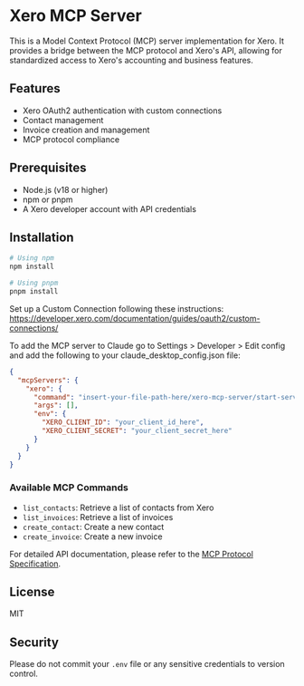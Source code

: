 # Xero MCP Server

This is a Model Context Protocol (MCP) server implementation for Xero. It provides a bridge between the MCP protocol and Xero's API, allowing for standardized access to Xero's accounting and business features.

## Features

- Xero OAuth2 authentication with custom connections
- Contact management
- Invoice creation and management
- MCP protocol compliance

## Prerequisites

- Node.js (v18 or higher)
- npm or pnpm
- A Xero developer account with API credentials

## Installation

```bash
# Using npm
npm install

# Using pnpm
pnpm install
```

Set up a Custom Connection following these instructions: https://developer.xero.com/documentation/guides/oauth2/custom-connections/

To add the MCP server to Claude go to Settings > Developer > Edit config and add the following to your claude_desktop_config.json file:

```json
{
  "mcpServers": {
    "xero": {
      "command": "insert-your-file-path-here/xero-mcp-server/start-server.sh",
      "args": [],
      "env": {
        "XERO_CLIENT_ID": "your_client_id_here",
        "XERO_CLIENT_SECRET": "your_client_secret_here"
      }
    }
  }
} 
```

### Available MCP Commands

- `list_contacts`: Retrieve a list of contacts from Xero
- `list_invoices`: Retrieve a list of invoices
- `create_contact`: Create a new contact
- `create_invoice`: Create a new invoice

For detailed API documentation, please refer to the [MCP Protocol Specification](https://modelcontextprotocol.io/).

## License

MIT

## Security

Please do not commit your `.env` file or any sensitive credentials to version control. 